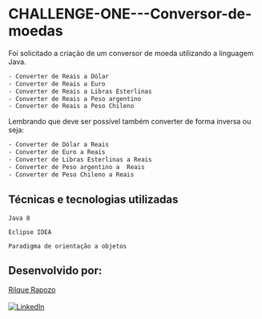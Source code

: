 # CHALLENGE-ONE---Conversor-de-moedas
Foi solicitado a criação de um conversor de moeda utilizando a linguagem Java.
```bash
- Converter de Reais a Dólar
- Converter de Reais a Euro
- Converter de Reais a Libras Esterlinas
- Converter de Reais a Peso argentino
- Converter de Reais a Peso Chileno
```

Lembrando que deve ser possível também converter de forma inversa ou seja:

```bash
- Converter de Dólar a Reais
- Converter de Euro a Reais
- Converter de Libras Esterlinas a Reais
- Converter de Peso argentino a  Reais
- Converter de Peso Chileno a Reais
```

## Técnicas e tecnologias utilizadas

`Java 8`

`Eclipse IDEA`

`Paradigma de orientação a objetos`

## Desenvolvido por:

[Rilque Rapozo](https://github.com/Rilque)<br><br>
[![LinkedIn]()](https://www.linkedin.com/in/rilque-rapozo-3ab91216b/)
